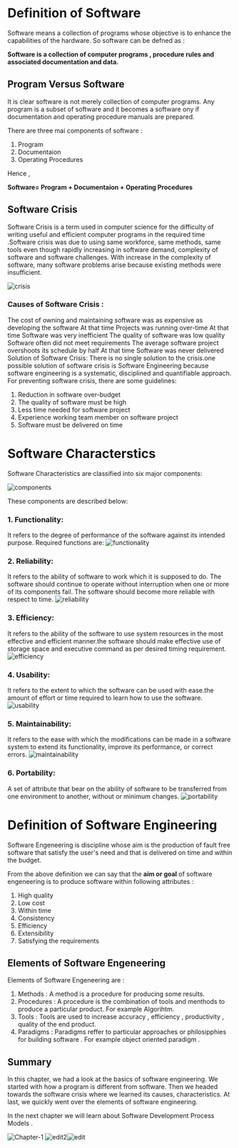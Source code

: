 #  Definition of Software

Software means a collection of programs whose objective is to enhance the capabilities of the hardware. So software can be defned  as :

**Software is a collection of computer programs , procedure rules and associated documentation and data.**

## Program Versus Software
It is clear software is not merely collection of computer programs. Any program is a subset of software and it becomes a software ony if documentation and operating procedure manuals are prepared.

There are three mai components of software :

1. Program 
2. Documentaion
3. Operating Procedures

Hence ,

**Software= Program + Documentaion + Operating Procedures**

## Software Crisis
Software Crisis is a term used in computer science for the difficulty of writing useful and efficient computer programs in the required time .Software crisis was due to using same workforce, same methods, same tools even though rapidly increasing in software demand, complexity of software and software challenges. With increase in the complexity of software, many software problems arise because existing methods were insufficient.

![crisis](https://media.geeksforgeeks.org/wp-content/uploads/20190318213021/Untitled-Diagram-35.png)

### Causes of Software Crisis :

The cost of owning and maintaining software was as expensive as developing the software
At that time Projects was running over-time
At that time Software was very inefficient
The quality of software was low quality
Software often did not meet requirements
The average software project overshoots its schedule by half
At that time Software was never delivered
Solution of Software Crisis:
There is no single solution to the crisis.one possible solution of software crisis is Software Engineering because software engineering is a systematic, disciplined and quantifiable approach. For preventing software crisis, there are some guidelines:

1. Reduction in software over-budget
2. The quality of software must be high
3. Less time needed for software project
4. Experience working team member on software project
5. Software must be delivered on time

# Software Characterstics
Software Characteristics are classified into six major components:

![components](https://media.geeksforgeeks.org/wp-content/uploads/20190321145114/Untitled-Diagram-91.png)

These components are described below:

### 1. Functionality:
It refers to the degree of performance of the software against its intended purpose.
Required functions are:
![functionality](https://media.geeksforgeeks.org/wp-content/uploads/20190321135958/Untitled-Diagram31.png)

### 2. Reliability:
It refers to the ability of software to work which it is supposed to do. The software should continue to operate without interruption when one or more of its components fail. The software should become more reliable with respect to time.
![reliability](https://media.geeksforgeeks.org/wp-content/uploads/20190321141051/Untitled-Diagram-42.png)
### 3. Efficiency:
It refers to the ability of the software to use system resources in the most effective and efficient manner.the software should make effective use of storage space and executive command as per desired timing requirement.
![efficiency](https://media.geeksforgeeks.org/wp-content/uploads/20190321141051/Untitled-Diagram-42.png)

### 4. Usability:
It refers to the extent to which the software can be used with ease.the amount of effort or time required to learn how to use the software.
![usability](https://media.geeksforgeeks.org/wp-content/uploads/20190321142138/Untitled-Diagram-61.png)

### 5. Maintainability:
It refers to the ease with which the modifications can be made in a software system to extend its functionality, improve its performance, or correct errors.
![maintainability](https://media.geeksforgeeks.org/wp-content/uploads/20190321142611/Untitled-Diagram-71.png)

### 6. Portability:
A set of attribute that bear on the ability of software to be transferred from one environment to another, without or minimum changes.
![portability](https://media.geeksforgeeks.org/wp-content/uploads/20190321143347/Untitled-Diagram-81.png)



# Definition of Software Engineering

Software Engeneering is discipline whose aim is the production of fault free software that satisfy the user's need and that is delivered on time and within the budget.

From the above definition we can say that the **aim or goal** of software engeneering is to produce software within following attributes :

1. High quality
2. Low cost
3. Within time
4. Consistency
5. Efficiency
6. Extensibility 
7. Satisfying the requirements

## Elements of Software Engeneering

Elements of Software Engeneering are :

1. Methods : A method is a procedure for producing some results.
2. Procedures : A procedure is the combination of tools and menthods to produce a particular product. For example Algorihtm.
3. Tools : Tools are used to increase 
accuracy , efficiency , productivity , quality of the end product.
4. Paradigms : Paradigms reffer to particular approaches or philosipphies for building software . For example object oriented paradigm .

## Summary
In this chapter, we had a look at the basics of software engineering. We started with how a program is different from software. Then we headed towards the software crisis where we learned its causes, characteristics. At last, we quickly went over the elements of software engineering.
 
In the next chapter we will learn about Software Development Process Models .

![Chapter-1](https://img.shields.io/static/v1?label=Finished&message=Introduction-to-SE&color=blue)
![edit2](https://img.shields.io/static/v1?label=Source&message=www.geeksforgeeks.org&color=orange)![edit](https://img.shields.io/static/v1?label=PRs&message=Welcome&color=<COLOR>)

